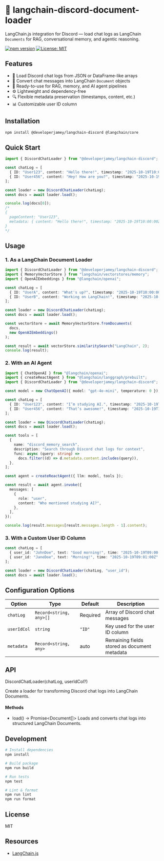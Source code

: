 # 💬 langchain-discord-document-loader

LangChain.js integration for Discord — load chat logs as LangChain `Documents` for RAG, conversational memory, and agentic reasoning.

[![npm version](https://img.shields.io/npm/v/@developerjamey/langchain-discord.svg)](https://www.npmjs.com/package/@developerjamey/langchain-discord)
[![License: MIT](https://img.shields.io/badge/License-MIT-yellow.svg)](https://opensource.org/licenses/MIT)


## Features

- 💬 Load Discord chat logs from JSON or DataFrame-like arrays
- 🧠 Convert chat messages into LangChain `Document` objects
- 🤖 Ready-to-use for RAG, memory, and AI agent pipelines
- ⚙️ Lightweight and dependency-free
- 🔍 Flexible metadata preservation (timestamps, content, etc.)
- 📊 Customizable user ID column


## Installation

```bash
npm install @developerjamey/langchain-discord @langchain/core
```

## Quick Start

```typescript
import { DiscordChatLoader } from "@developerjamey/langchain-discord";

const chatLog = [
  { ID: "User123", content: "Hello there!", timestamp: "2025-10-19T10:00:00Z" },
  { ID: "User456", content: "Hey! How are you?", timestamp: "2025-10-19T10:01:00Z" },
];

const loader = new DiscordChatLoader(chatLog);
const docs = await loader.load();

console.log(docs[0]);
/*
{
  pageContent: "User123",
  metadata: { content: "Hello there!", timestamp: "2025-10-19T10:00:00Z" }
}
*/
```

## Usage
### 1. As a LangChain Document Loader
```typescript
import { DiscordChatLoader } from "@developerjamey/langchain-discord";
import { MemoryVectorStore } from "langchain/vectorstores/memory";
import { OpenAIEmbeddings } from "@langchain/openai";

const chatLog = [
  { ID: "UserA", content: "What's up?", timestamp: "2025-10-19T10:00:00Z" },
  { ID: "UserB", content: "Working on LangChain!", timestamp: "2025-10-19T10:05:00Z" },
];

const loader = new DiscordChatLoader(chatLog);
const docs = await loader.load();

const vectorStore = await MemoryVectorStore.fromDocuments(
  docs,
  new OpenAIEmbeddings()
);

const result = await vectorStore.similaritySearch("LangChain", 2);
console.log(result);
```

### 2. With an AI Agent
```typescript
import { ChatOpenAI } from "@langchain/openai";
import { createReactAgent } from "@langchain/langgraph/prebuilt";
import { DiscordChatLoader } from "@developerjamey/langchain-discord";

const model = new ChatOpenAI({ model: "gpt-4o-mini", temperature: 0 });

const chatLog = [
  { ID: "User123", content: "I’m studying AI.", timestamp: "2025-10-19T10:00:00Z" },
  { ID: "User456", content: "That’s awesome!", timestamp: "2025-10-19T10:01:00Z" },
];

const loader = new DiscordChatLoader(chatLog);
const docs = await loader.load();

const tools = [
  {
    name: "discord_memory_search",
    description: "Search through Discord chat logs for context",
    func: async (query: string) =>
      docs.filter((d) => d.metadata.content.includes(query)),
  },
];

const agent = createReactAgent({ llm: model, tools });

const result = await agent.invoke({
  messages: [
    {
      role: "user",
      content: "Who mentioned studying AI?",
    },
  ],
});

console.log(result.messages[result.messages.length - 1].content);
```

### 3. With a Custom User ID Column
```typescript
const chatLog = [
  { user_id: "JohnDoe", text: "Good morning!", time: "2025-10-19T09:00:00Z" },
  { user_id: "JaneDoe", text: "Morning!", time: "2025-10-19T09:01:00Z" },
];

const loader = new DiscordChatLoader(chatLog, "user_id");
const docs = await loader.load();
```
## Configuration Options
| Option      | Type                    | Default  | Description                                  |
| ----------- | ----------------------- | -------- | -------------------------------------------- |
| `chatLog`   | `Record<string, any>[]` | Required | Array of Discord chat messages               |
| `userIdCol` | `string`                | `"ID"`   | Key used for the user ID column              |
| `metadata`  | `Record<string, any>`   | auto     | Remaining fields stored as document metadata |

## API
DiscordChatLoader(chatLog, userIdCol?)

Create a loader for transforming Discord chat logs into LangChain Documents.

#### Methods
- load() → Promise<Document[]> Loads and converts chat logs into structured LangChain Documents.

## Development
```bash
# Install dependencies
npm install

# Build package
npm run build

# Run tests
npm test

# Lint & format
npm run lint
npm run format
```
## License

MIT

## Resources

- [LangChain.js](https://js.langchain.com/)
